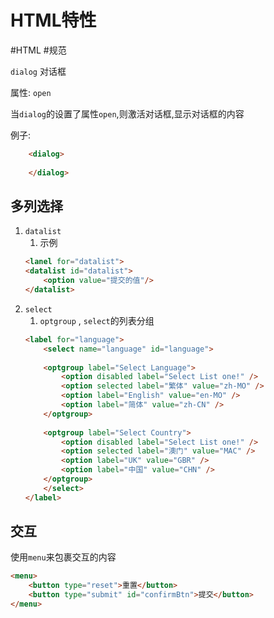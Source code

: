# HTML特性

#HTML #规范

`dialog` 对话框

属性: `open`

当`dialog`的设置了属性`open`,则激活对话框,显示对话框的内容

例子:

```HTML
	<dialog>
		
	</dialog>
```

## 多列选择

1. `datalist`
    1. 示例
   ```HTML
   <lanel for="datalist">
   <datalist id="datalist">
       <option value="提交的值"/>
   </datalist>
   ```
2. `select`
    1. `optgroup` , `select`的列表分组
   ```HTML
   <label for="language">  
       <select name="language" id="language">  
        
       <optgroup label="Select Language">  
           <option disabled label="Select List one!" />  
           <option selected label="繁体" value="zh-MO" />  
           <option label="English" value="en-MO" />  
           <option label="简体" value="zh-CN" />  
       </optgroup>  
         
       <optgroup label="Select Country">  
           <option disabled label="Select List one!" />  
           <option selected label="澳门" value="MAC" />  
           <option label="UK" value="GBR" />  
           <option label="中国" value="CHN" />  
       </optgroup>  
       </select>  
   </label>
   ```

## 交互

使用`menu`来包裹交互的内容

```HTML
<menu>
	<button type="reset">重置</button>  
	<button type="submit" id="confirmBtn">提交</button>  
</menu>
```